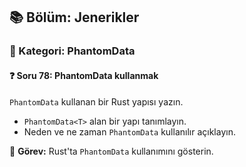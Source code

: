 ## 📚 Bölüm: Jenerikler  
### 🔹 Kategori: PhantomData  
#### ❓ Soru 78: PhantomData kullanmak

`PhantomData` kullanan bir Rust yapısı yazın.

- `PhantomData<T>` alan bir yapı tanımlayın.
- Neden ve ne zaman `PhantomData` kullanılır açıklayın.

🔧 **Görev:** Rust'ta `PhantomData` kullanımını gösterin.
